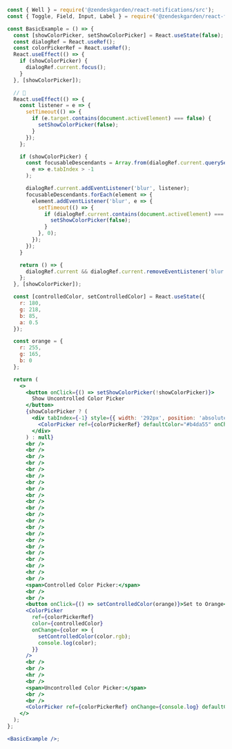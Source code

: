 ```jsx
const { Well } = require('@zendeskgarden/react-notifications/src');
const { Toggle, Field, Input, Label } = require('@zendeskgarden/react-forms/src');

const BasicExample = () => {
  const [showColorPicker, setShowColorPicker] = React.useState(false);
  const dialogRef = React.useRef();
  const colorPickerRef = React.useRef();
  React.useEffect(() => {
    if (showColorPicker) {
      dialogRef.current.focus();
    }
  }, [showColorPicker]);

  // 🤮
  React.useEffect(() => {
    const listener = e => {
      setTimeout(() => {
        if (e.target.contains(document.activeElement) === false) {
          setShowColorPicker(false);
        }
      });
    };

    if (showColorPicker) {
      const focusableDescendants = Array.from(dialogRef.current.querySelectorAll('*')).filter(
        e => e.tabIndex > -1
      );

      dialogRef.current.addEventListener('blur', listener);
      focusableDescendants.forEach(element => {
        element.addEventListener('blur', e => {
          setTimeout(() => {
            if (dialogRef.current.contains(document.activeElement) === false) {
              setShowColorPicker(false);
            }
          }, 0);
        });
      });
    }

    return () => {
      dialogRef.current && dialogRef.current.removeEventListener('blur', listener);
    };
  }, [showColorPicker]);

  const [controlledColor, setControlledColor] = React.useState({
    r: 180,
    g: 218,
    b: 85,
    a: 0.5
  });

  const orange = {
    r: 255,
    g: 165,
    b: 0
  };

  return (
    <>
      <button onClick={() => setShowColorPicker(!showColorPicker)}>
        Show Uncontrolled Color Picker
      </button>
      {showColorPicker ? (
        <div tabIndex={-1} style={{ width: '292px', position: 'absolute' }} ref={dialogRef}>
          <ColorPicker ref={colorPickerRef} defaultColor="#b4da55" onChange={console.log} />
        </div>
      ) : null}
      <br />
      <br />
      <br />
      <br />
      <br />
      <br />
      <br />
      <br />
      <br />
      <br />
      <br />
      <br />
      <br />
      <br />
      <br />
      <br />
      <br />
      <br />
      <br />
      <br />
      <hr />
      <br />
      <span>Controlled Color Picker:</span>
      <br />
      <br />
      <button onClick={() => setControlledColor(orange)}>Set to Orange</button>
      <ColorPicker
        ref={colorPickerRef}
        color={controlledColor}
        onChange={color => {
          setControlledColor(color.rgb);
          console.log(color);
        }}
      />
      <br />
      <br />
      <hr />
      <br />
      <span>Uncontrolled Color Picker:</span>
      <br />
      <br />
      <ColorPicker ref={colorPickerRef} onChange={console.log} defaultColor="#b4da55" />
    </>
  );
};

<BasicExample />;
```

<!-- <button onClick={() => setShowColorPicker(!showColorPicker)}>Show Color Picker</button>
      {showColorPicker ? (
        <div tabIndex={-1} style={{ width: '292px', position: 'absolute' }} ref={dialogRef}>
          <ColorPicker ref={colorPickerRef} defaultColor="#b4da55" onChange={console.log} />
        </div>
      ) : null} -->

<!-- <ColorPicker
        ref={colorPickerRef}
        defaultColor="#b4da55"
        onChange={c => {
          console.log(c, '<-- state from uncontrolled');
        }}
      /> -->
